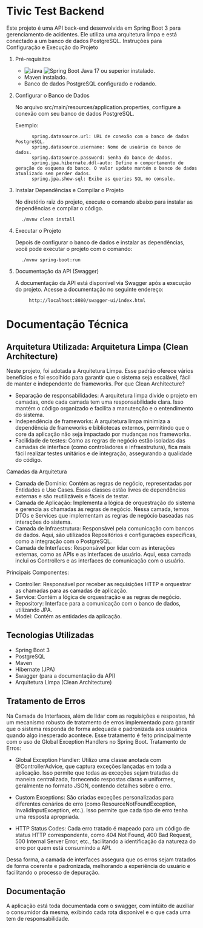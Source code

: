 # Tivic Test Backend

Este projeto é uma API back-end desenvolvida em Spring Boot 3 para gerenciamento de acidentes. Ele utiliza uma arquitetura limpa e está conectado a um banco de dados PostgreSQL.
Instruções para Configuração e Execução do Projeto

1. Pré-requisitos

   - ![Java](https://img.shields.io/badge/Java-ED8B00?style=for-the-badge&logo=java&logoColor=white)
![Spring Boot](https://img.shields.io/badge/Spring%20Boot-6DB33F?style=for-the-badge&logo=spring-boot&logoColor=white)
Java 17 ou superior instalado.
   - Maven instalado.
   - Banco de dados PostgreSQL configurado e rodando.

2. Configurar o Banco de Dados

   No arquivo src/main/resources/application.properties, configure a conexão com seu banco de dados PostgreSQL.

      Exemplo:
      
             spring.datasource.url: URL de conexão com o banco de dados PostgreSQL.
             spring.datasource.username: Nome de usuário do banco de dados.
             spring.datasource.password: Senha do banco de dados.
             spring.jpa.hibernate.ddl-auto: Define o comportamento de geração do esquema do banco. O valor update mantém o banco de dados atualizado sem perder dados.
             spring.jpa.show-sql: Exibe as queries SQL no console.

3. Instalar Dependências e Compilar o Projeto

   No diretório raiz do projeto, execute o comando abaixo para instalar as dependências e compilar o código.
   
         ./mvnw clean install

4. Executar o Projeto

   Depois de configurar o banco de dados e instalar as dependências, você pode executar o projeto com o comando:
   
         ./mvnw spring-boot:run

5. Documentação da API (Swagger)

   A documentação da API está disponível via Swagger após a execução do projeto. Acesse a documentação no seguinte endereço:
   
            http://localhost:8080/swagger-ui/index.html

# Documentação Técnica
## Arquitetura Utilizada: Arquitetura Limpa (Clean Architecture)

Neste projeto, foi adotada a Arquitetura Limpa. Esse padrão oferece vários benefícios e foi escolhido para garantir que o sistema seja escalável, fácil de manter e independente de frameworks.
Por que Clean Architecture?

 - Separação de responsabilidades: A arquitetura limpa divide o projeto em camadas, onde cada camada tem uma responsabilidade clara. Isso mantém o código organizado e facilita a manutenção e o entendimento do sistema.
 - Independência de frameworks: A arquitetura limpa minimiza a dependência de frameworks e bibliotecas externos, permitindo que o core da aplicação não seja impactado por mudanças nos frameworks.
 - Facilidade de testes: Como as regras de negócio estão isoladas das camadas de interface (como controladores e infraestrutura), fica mais fácil realizar testes unitários e de integração, assegurando a qualidade do código.

Camadas da Arquitetura

 - Camada de Domínio: Contém as regras de negócio, representadas por Entidades e Use Cases. Essas classes estão livres de dependências externas e são reutilizáveis e fáceis de testar.
 - Camada de Aplicação: Implementa a lógica de orquestração do sistema e gerencia as chamadas às regras de negócio. Nessa camada, temos DTOs e Services que implementam as regras de negócio baseadas nas interações do sistema.
 - Camada de Infraestrutura: Responsável pela comunicação com bancos de dados. Aqui, são utilizados Repositórios e configurações específicas, como a integração com o PostgreSQL.
 - Camada de Interfaces: Responsável por lidar com as interações externas, como as APIs e as interfaces de usuário. Aqui, essa camada inclui os Controllers e as interfaces de comunicação com o usuário.

Principais Componentes:

 - Controller: Responsável por receber as requisições HTTP e orquestrar as chamadas para as camadas de aplicação.
 - Service: Contém a lógica de orquestração e as regras de negócio.
 - Repository: Interface para a comunicação com o banco de dados, utilizando JPA.
 - Model: Contém as entidades da aplicação.

## Tecnologias Utilizadas

 - Spring Boot 3
 - PostgreSQL
 - Maven
 - Hibernate (JPA)
 - Swagger (para a documentação da API)
 - Arquitetura Limpa (Clean Architecture)

## Tratamento de Erros

Na Camada de Interfaces, além de lidar com as requisições e respostas, há um mecanismo robusto de tratamento de erros implementado para garantir que o sistema responda de forma adequada e padronizada aos usuários quando algo inesperado acontece. Esse tratamento é feito principalmente com o uso de Global Exception Handlers no Spring Boot.
Tratamento de Erros:

 - Global Exception Handler: Utilizo uma classe anotada com @ControllerAdvice, que captura exceções lançadas em toda a aplicação. Isso permite que todas as exceções sejam tratadas de maneira centralizada, fornecendo respostas        claras e uniformes, geralmente no formato JSON, contendo detalhes sobre o erro.

 - Custom Exceptions: São criadas exceções personalizadas para diferentes cenários de erro (como ResourceNotFoundException, InvalidInputException, etc.). Isso permite que cada tipo de erro tenha uma resposta apropriada.

 - HTTP Status Codes: Cada erro tratado é mapeado para um código de status HTTP correspondente, como 404 Not Found, 400 Bad Request, 500 Internal Server Error, etc., facilitando a identificação da natureza do erro por quem está      consumindo a API.

Dessa forma, a camada de interfaces assegura que os erros sejam tratados de forma coerente e padronizada, melhorando a experiência do usuário e facilitando o processo de depuração.

## Documentação

A aplicação está toda documentada com o swagger, com intúito de auxiliar o consumidor da mesma, exibindo cada rota disponível e o que cada uma tem de responsabilidade.
